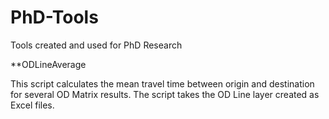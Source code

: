 # PhD-Tools
Tools created and used for PhD Research


**ODLineAverage

This script calculates the mean travel time between origin and destination for several OD Matrix results. The script takes the OD Line layer created as Excel files.
